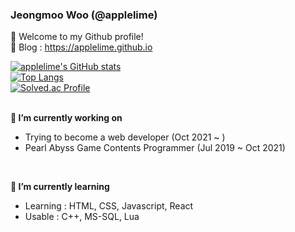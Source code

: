 ### Jeongmoo Woo (@applelime)
👋 Welcome to my Github profile!  
📝 Blog : <https://applelime.github.io>

[![applelime's GitHub stats](https://github-readme-stats.vercel.app/api?username=applelime&show_icons=true&theme=dracula)](https://github.com/anuraghazra/github-readme-stats)  
[![Top Langs](https://github-readme-stats.vercel.app/api/top-langs/?username=applelime&layout=compact&theme=dracula)](https://github.com/anuraghazra/github-readme-stats)  
[![Solved.ac Profile](http://mazassumnida.wtf/api/v2/generate_badge?boj=jeongmoo)](https://solved.ac/jeongmoo)  
<br>

**🔭 I’m currently working on**
- Trying to become a web developer (Oct 2021 ~ )
- Pearl Abyss Game Contents Programmer (Jul 2019 ~ Oct 2021)
<br>

**🌱 I’m currently learning**
- Learning : HTML, CSS, Javascript, React
- Usable : C++, MS-SQL, Lua
<br>
